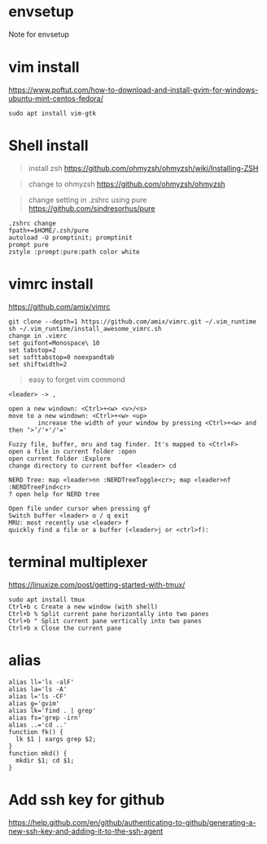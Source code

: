# envsetup
Note for envsetup

# vim install
https://www.poftut.com/how-to-download-and-install-gvim-for-windows-ubuntu-mint-centos-fedora/
```
sudo apt install vim-gtk
```

# Shell install
> install zsh
https://github.com/ohmyzsh/ohmyzsh/wiki/Installing-ZSH


> change to ohmyzsh
https://github.com/ohmyzsh/ohmyzsh

> change setting in .zshrc using pure
https://github.com/sindresorhus/pure
```
.zshrc change
fpath+=$HOME/.zsh/pure
autoload -U promptinit; promptinit
prompt pure
zstyle :prompt:pure:path color white

```

# vimrc install
https://github.com/amix/vimrc
```
git clone --depth=1 https://github.com/amix/vimrc.git ~/.vim_runtime
sh ~/.vim_runtime/install_awesome_vimrc.sh
change in .vimrc
set guifont=Monospace\ 10
set tabstop=2
set softtabstop=0 noexpandtab
set shiftwidth=2

```
> easy to forget vim commond
```
<leader> -> ,

open a new windown: <Ctrl>+<w> <v>/<s>
move to a new windown: <Ctrl>+<w> <up>
		increase the width of your window by pressing <Ctrl>+<w> and then ‘>’/'+'/'='

Fuzzy file, buffer, mru and tag finder. It's mapped to <Ctrl+F>
open a file in current folder :open
open current folder :Explore
change directory to current buffer <leader> cd

NERD Tree: map <leader>nn :NERDTreeToggle<cr>; map <leader>nf :NERDTreeFind<cr>
? open help for NERD tree

Open file under cursor when pressing gf
Switch buffer <leader> o / q exit
MRU: most recently use <leader> f	
quickly find a file or a buffer (<leader>j or <ctrl>f):

```

# terminal multiplexer
https://linuxize.com/post/getting-started-with-tmux/
```
sudo apt install tmux
Ctrl+b c Create a new window (with shell)
Ctrl+b % Split current pane horizontally into two panes
Ctrl+b " Split current pane vertically into two panes
Ctrl+b x Close the current pane
```


# alias
```
alias ll='ls -alF'
alias la='ls -A'
alias l='ls -CF'
alias g='gvim'
alias lk='find . | grep'
alias fs='grep -irn'
alias ..='cd ..'
function fk() {
  lk $1 | xargs grep $2;
}
function mkd() {
  mkdir $1; cd $1;
}
```

# Add ssh key for github
https://help.github.com/en/github/authenticating-to-github/generating-a-new-ssh-key-and-adding-it-to-the-ssh-agent

